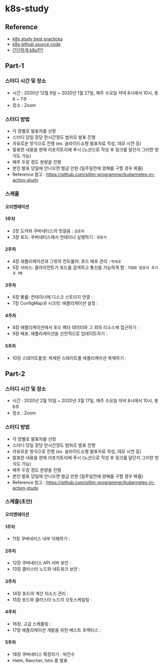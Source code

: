 # k8s-study

## Reference

- [k8s study best practices](https://www.reimaginer.me/entry/kubernetes-study-review)
- [k8s github source code](https://github.com/luksa/kubernetes-in-action-2nd-edition)
- [간단하게 k8s란?](https://subicura.com/2019/05/19/kubernetes-basic-1.html)


## Part-1

### 스터디 시간 및 장소

- 시간 : 2020년 12월 9일 ~ 2020년 1월 27일, 매주 수요일 저녁 8시에서 10시, 총 6 ~ 7주
- 장소 : Zoom

### 스터디 방법

- 각 장별로 발표자를 선정
- 스터디 당일 장당 한시간정도 범위로 발표 진행
- 자유로운 방식으로 진행 (ex. 슬라이드쇼형 발표자료 작성, 데모 시연 등)
- 발표한 내용을 현재 리포지토리에 푸시 (노션으로 작성 후 링크를 달던지 그러한 방식도 가능)
- 매주 두장 정도 분량을 진행
- 본인 발표 당일에 안나오면 벌금 만원 (일주일전에 양해를 구할 경우 봐줌)
- Reference 참고 : <https://github.com/sillim-programmer/kubernetes-in-action-study>

### 스케줄

#### 오리엔테이션

#### 1주차

- 2장 도커와 쿠버네티스의 첫걸음 : `김준희`
- 3장 포드: 쿠버네티스에서 컨테이너 실행하기 : `최용석`

#### 2주차

- 4장 레플리케이션과 그밖의 컨트롤러: 포드 배포 관리 : `박세호`
- 5장 서비스: 클라이언트가 포드를 검색하고 통신을 가능하게 함 : `TODO 발표자 추가 후 PR`

#### 3주차

- 6장 볼륨: 컨테이너에 디스크 스토리지 연결 : 
- 7장 ConfigMap과 시크릿: 애플리케이션 설정 : 

#### 4주차

- 8장 애플리케이션에서 포드 메타 데이터와 그 외의 리소스에 접근하기 : 
- 9장 배포: 애플리케이션을 선언적으로 업데이트하기 : 

#### 5주차

- 10장 스테이트풀셋: 복제된 스테이트풀 애플리케이션 복제하기 : 


## Part-2

### 스터디 시간 및 장소

- 시간 : 2020년 2월 10일 ~ 2020년 3월 17일, 매주 수요일 저녁 8시에서 10시, 총 6주
- 장소 : Zoom

### 스터디 방법

- 각 장별로 발표자를 선정
- 스터디 당일 장당 한시간정도 범위로 발표 진행
- 자유로운 방식으로 진행 (ex. 슬라이드쇼형 발표자료 작성, 데모 시연 등)
- 발표한 내용을 현재 리포지토리에 푸시 (노션으로 작성 후 링크를 달던지 그러한 방식도 가능)
- 매주 두장 정도 분량을 진행
- 본인 발표 당일에 안나오면 벌금 만원 (일주일전에 양해를 구할 경우 봐줌)
- Reference 참고 : <https://github.com/sillim-programmer/kubernetes-in-action-study>

### 스케줄(초안)

#### 오리엔테이션

#### 1주차

- 11장 쿠버네티스 내부 이해하기 : 

#### 2주차

- 12장 쿠버네티스 API 서버 보안 : 
- 13장 클러스터 노드와 네트워크 보안 : 

#### 3주차

- 14장 포드의 계산 리소스 관리 : 
- 15장 포드와 클러스터 노드의 오토스케일링 : 

#### 4주차

- 16장. 고급 스케줄링 : 
- 17장 애플리케이션 개발을 위한 베스트 프랙티스 : 

#### 5주차

- 18장 쿠버네티스 확장히기 : 박진수
- Helm, Rancher, Istio 중 발표
